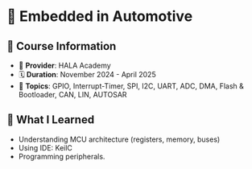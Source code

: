 # 🚀 Embedded in Automotive

## 📘 Course Information
- 🏫 **Provider**: HALA Academy
- 🗓️ **Duration**: November 2024 - April 2025
- 🎯 **Topics**: GPIO, Interrupt-Timer, SPI, I2C, UART, ADC, DMA, Flash & Bootloader, CAN, LIN, AUTOSAR
      
## 🧠 What I Learned
- Understanding MCU architecture (registers, memory, buses)
- Using IDE: KeilC
- Programming peripherals.
